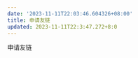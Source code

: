 ```yaml
---
date: '2023-11-11T22:03:46.604326+08:00'
title: 申请友链
updated: 2023-11-11T22:3:47.272+8:0
---
```

申请友链

<div id="friends-api"></div>
<script src="https://unpkg.com/qexo-friends/friends-api.js"></script>
<script>qexo_friend_api("friends-api","https://qexo.giize.com","");</script>

